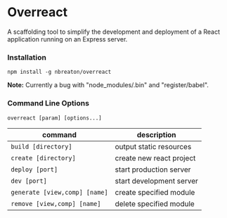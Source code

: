 # Overreact

A scaffolding tool to simplify the development and deployment of a React application running on an Express server.

### Installation

`npm install -g nbreaton/overreact`

**Note:** Currently a bug with "node_modules/.bin" and "register/babel".

### Command Line Options

```
overreact [param] [options...]
```

| command                       | description                         |
|-------------------------------|-------------------------------------|
| `build [directory]`           | output static resources             |
| `create [directory]`          | create new react project            |
| `deploy [port]`               | start production server             |
| `dev [port]`                  | start development server            |
| `generate [view,comp] [name]` | create specified module             |
| `remove [view,comp] [name]`   | delete specified module             |
